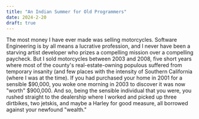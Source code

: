 ```yaml
---
title: "An Indian Summer for Old Programmers"
date: 2024-2-20
draft: true
---
```

The most money I have ever made was selling motorcycles. Software Engineering is by all means a lucrative profession, and I never have been a starving artist developer who prizes a compelling mission over a compelling paycheck. But I sold motorcycles between 2003 and 2008, five short years where most of the county's real-estate-owning populous suffered from temporary insanity (and few places with the intensity of Southern California (where I was at the time). If you had purchased your home in 2001 for a sensible $90,000, you woke one morning in 2003 to discover it was now "worth" $900,000. And so, being the sensible individual that you were, you rushed straight to the dealership where I worked and picked up three dirtbikes, two jetskis, and maybe a Harley for good measure, all borrowed against your newfound "wealth."  
<!--stackedit_data:
eyJoaXN0b3J5IjpbMjE0MzA5Mzc2MSwyNjQ1MDQ0MzcsLTQ3MD
I4MTI3MSwtMjA4ODc0NjYxMl19
-->